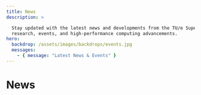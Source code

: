 ```yaml
---
title: News
description: >

  Stay updated with the latest news and developments from the TU/e Supercomputing Center, featuring insights on 
  research, events, and high-performance computing advancements.
hero:
  backdrop: /assets/images/backdrops/events.jpg
  messages:
    - { message: "Latest News & Events" }
---
```


# News
